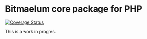 # Bitmaelum core package for PHP

[![Coverage Status](https://coveralls.io/repos/github/bitmaelum/php_core/badge.svg?branch=master)](https://coveralls.io/github/bitmaelum/php_core?branch=master)

This is a work in progres.
